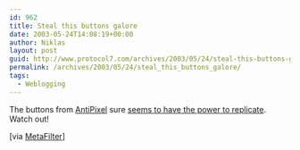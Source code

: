 ```yaml
---
id: 962
title: Steal this buttons galore
date: 2003-05-24T14:08:19+00:00
author: Niklas
layout: post
guid: http://www.protocol7.com/archives/2003/05/24/steal-this-buttons-galore/
permalink: /archives/2003/05/24/steal_this_buttons_galore/
tags:
  - Weblogging
---
```

<div class='microid-d77045bfca474030402d17cfff9273002ded605d'>
  <p>
    The buttons from <a href="http://www.antipixel.com">AntiPixel</a> sure <a href="http://gtmcknight.com/buttons.html">seems to have the power to replicate</a>. Watch out!
  </p>
  
  <p>
    [via <a href="http://www.metafilter.com/mefi/25906">MetaFilter</a>]
  </p>
</div>